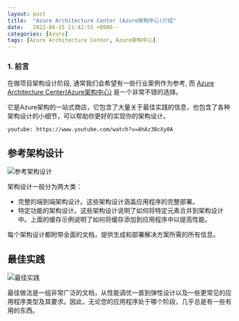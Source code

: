```yaml
---
layout: post
title:  "Azure Architecture Center (Azure架构中心)介绍"
date:   2022-08-15 21:42:55 +0800--
categories: [Azure]
tags: [Azure Architecture Center, Azure架构中心]  
---
```


### 1. 前言

在做项目架构设计阶段, 通常我们会希望有一些行业案例作为参考, 而 [Azure Architecture Center(Azure架构中心)](https://docs.microsoft.com/en-us/azure/architecture/) 是一个非常不错的选择。

它是Azure架构的一站式商店，它包含了大量关于最佳实践的信息，也包含了各种架构设计的小细节，可以帮助你更好的实现你的架构设计。

`youtube: https://www.youtube.com/watch?v=AhAz3BcXy0A`

## 参考架构设计

![参考架构设计](https://ssw.com.au/rules/static/525e17764c2805c16b144adb8e7ed265/2bef9/referencearchitectures.png)

架构设计一般分为两大类：

* 完整的端到端架构设计。这些架构设计涵盖应用程序的完整部署。
* 特定功能的架构设计。这些架构设计说明了如何将特定元素合并到架构设计中。上面的缓存示例说明了如何将缓存添加到应用程序中以提高性能。

每个架构设计都附带全面的文档，提供生成和部署解决方案所需的所有信息。

## 最佳实践

![最佳实践](https://ssw.com.au/rules/static/2c9b3ee2b45e53b9418855048950e9de/2bef9/bestpractices.png)

最佳做法是一组非常广泛的文档，从性能调优一直到弹性设计以及一些更常见的应用程序类型及其要求。因此，无论您的应用程序处于哪个阶段，几乎总是有一些有用的东西。
